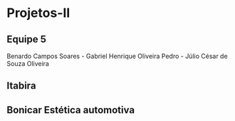 # Projetos-II

## Equipe 5	
Benardo Campos Soares	-
Gabriel Henrique Oliveira Pedro	-
Júlio César de Souza Oliveira
## Itabira	
## Bonicar Estética automotiva 
